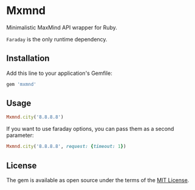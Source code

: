 # Mxmnd

Minimalistic MaxMind API wrapper for Ruby.

`Faraday` is the only runtime dependency.


## Installation

Add this line to your application's Gemfile:

```ruby
gem 'mxmnd'
```

## Usage

```ruby
Mxmnd.city('8.8.8.8')
```

If you want to use faraday options, you can pass them as a second parameter:

```ruby
Mxmnd.city('8.8.8.8', request: {timeout: 1})
```

## License

The gem is available as open source under the terms of the [MIT License](http://opensource.org/licenses/MIT).

